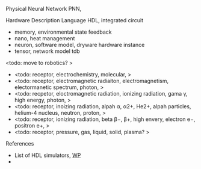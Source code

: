 

Physical Neural Network PNN, 

Hardware Description Language HDL, integrated circuit

* memory, environmental state feedback
* nano, heat management
* neuron, software model, dryware hardware instance
* tensor, network model tdb

<todo: move to robotics? >
* <todo: receptor, electrochemistry, molecular, >
* <todo: receptor, electromagnetic radiaiton, electromagnetism, electormanetic spectrum, photon, >
* <todo: recpetor, eloctromagnetic radiation, ionizing radiation, gama γ, high energy, photon, >
* <todo: receptor, inoizing radiation, alpah α, α2+, He2+, alpah particles, helium-4 nucleus, neutron, proton, >
* <todo: receptor, ionizing radiation, beta β−, β+, high envery, electron e−, positron e+, >
* <todo: receptor, pressure, gas, liquid, solid, plasma? >

References
* List of HDL simulators, [WP](https://en.wikipedia.org/wiki/List_of_HDL_simulators)
* 

